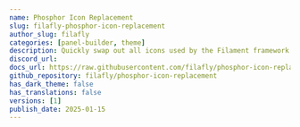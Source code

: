 ```yaml
---
name: Phosphor Icon Replacement
slug: filafly-phosphor-icon-replacement
author_slug: filafly
categories: [panel-builder, theme]
description: Quickly swap out all icons used by the Filament framework with Phosphor icons.
discord_url: 
docs_url: https://raw.githubusercontent.com/filafly/phosphor-icon-replacement/refs/heads/main/README.md
github_repository: filafly/phosphor-icon-replacement
has_dark_theme: false
has_translations: false
versions: [1]
publish_date: 2025-01-15
---
```

